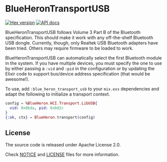 # BlueHeronTransportUSB

[![Hex version](https://img.shields.io/hexpm/v/blue_heron_transport_usb.svg "Hex version")](https://hex.pm/packages/blue_heron_transport_usb)
[![API docs](https://img.shields.io/hexpm/v/blue_heron_transport_usb.svg?label=hexdocs "API docs")](https://hexdocs.pm/blue_heron_transport_usb/BlueHeronTransportUSB.html)

BlueHeronTransportUSB follows Volume 3 Part B of the Bluetooth specification.
This should make it work with any off-the-shelf Bluetooth USB dongle. Currently,
though, only Realtek USB Bluetooth adapters have been tried. Others may require
firmware to be loaded to work.

BlueHeronTransportUSB can automatically select the first Bluetooth module in the
system. If you have multiple devices, you must specify the one to use by either
passing a `:vid` and `:pid` in the configuration or by updating the Elixir code
to support bus/device address specification (that would be awesome!).

To use, add `:blue_heron_transport_usb` to your `mix.exs` dependencies and adapt
the following to initialize a transport context.

```elixir
config = %BlueHeron.HCI.Transport.LibUSB{
  vid: 0x0bda, pid: 0xb82c
}
{:ok, ctx} = BlueHeron.transport(config)
```

## License

The source code is released under Apache License 2.0.

Check [NOTICE](NOTICE) and [LICENSE](LICENSE) files for more information.
